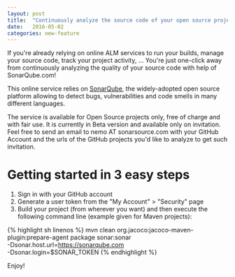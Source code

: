 ```yaml
---
layout: post
title:  "Continuously analyze the source code of your open source projects!"
date:   2016-05-02
categories: new-feature
---
```

If you're already relying on online ALM services to run your builds, manage your source code, track your project activity, ... You're just one-click away from continuously analyzing the quality of your source code with help of SonarQube.com!

This online service relies on [SonarQube][sq-site], the widely-adopted open source platform allowing to detect bugs, vulnerabilities and code smells in many different languages.

The service is available for Open Source projects only, free of charge and with fair use. It is currently in Beta version and available only on invitation. Feel free to send an email to nemo AT sonarsource.com with your GitHub Account and the urls of the GitHub projects you'd like to analyze to get such invitation.

# Getting started in 3 easy steps

1. Sign in with your GitHub account
2. Generate a user token from the "My Account" > "Security" page
3. Build your project (from wherever you want) and then execute the following command line (example given for Maven projects):

{% highlight sh linenos %}
mvn clean org.jacoco:jacoco-maven-plugin:prepare-agent package sonar:sonar \
    -Dsonar.host.url=https://sonarqube.com \
    -Dsonar.login=$SONAR_TOKEN
{% endhighlight %}

Enjoy!

[sq-site]: http://www.sonarqube.org
